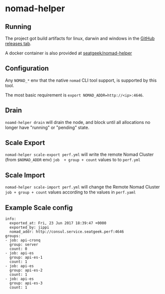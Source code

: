 # nomad-helper

## Running

The project got build artifacts for linux, darwin and windows in the [GitHub releases tab](https://github.com/seatgeek/nomad-helper/releases).

A docker container is also provided at [seatgeek/nomad-helper](https://hub.docker.com/r/seatgeek/nomad-helper/tags/)

## Configuration

Any `NOMAD_*` env that the native `nomad` CLI tool support, is supported by this tool.

The most basic requirement is `export NOMAD_ADDR=http://<ip>:4646`.

## Drain

`noamd-helper drain` will drain the node, and block until all allocations no longer have "running" or "pending" state.

## Scale Export

`nomad-helper scale-export perf.yml` will write the remote Nomad Cluster (from `$NOMAD_ADDR` env) `job  + group + count` values to to `perf.yml`

## Scale Import

`nomad-helper scale-import perf.yml` will change the Remote Nomad Cluster `job + group + count` values according to the values in `perf.yaml`

## Example Scale config

```
info:
  exported_at: Fri, 23 Jun 2017 18:39:47 +0000
  exported_by: jippi
  nomad_addr: http://consul.service.seatgeek.perf:4646
groups:
- job: api-cronq
  group: server
  count: 0
- job: api-es
  group: api-es-1
  count: 1
- job: api-es
  group: api-es-2
  count: 1
- job: api-es
  group: api-es-3
  count: 1
  ```